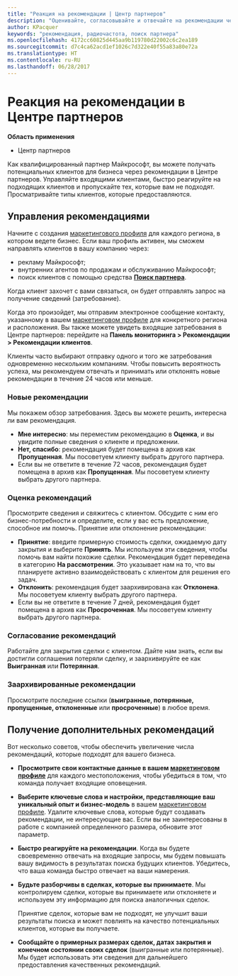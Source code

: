 ```yaml
---
title: "Реакция на рекомендации | Центр партнеров"
description: "Оценивайте, согласовывайте и отвечайте на рекомендации через Центр партнеров."
author: KPacquer
keywords: "рекомендация, радиочастота, поиск партнера"
ms.openlocfilehash: 4172cc60825d445aa9b119780d22002c6c2ea189
ms.sourcegitcommit: d7c4ca62acd1ef1026c7d322e40f55a83a80e72a
ms.translationtype: HT
ms.contentlocale: ru-RU
ms.lasthandoff: 06/28/2017
---
```

# <a name="responding-to-referrals-in-partner-center"></a>Реакция на рекомендации в Центре партнеров

**Область применения**

-  Центр партнеров

Как квалифицированный партнер Майкрософт, вы можете получать потенциальных клиентов для бизнеса через рекомендации в Центре партнеров. Управляйте входящими клиентами, быстро реагируйте на подходящих клиентов и пропускайте тех, которые вам не подходят. Просматривайте типы клиентов, которые предоставляются. 

## <a name="referral-management"></a>Управления рекомендациями

Начните с создания [маркетингового профиля](create-a-marketing-profile.md) для каждого региона, в котором ведете бизнес. Если ваш профиль активен, мы сможем направлять клиентов в вашу компанию через:

*  рекламу Майкрософт;
*  внутренних агентов по продажам и обслуживанию Майкрософт;
*  поиск клиентов с помощью средства **[Поиск партнера](https://partnercenter.microsoft.com/pcv/search)**.

Когда клиент захочет с вами связаться, он будет отправлять запрос на получение сведений (затребование). 

Когда это произойдет, мы отправим электронное сообщение контакту, указанному в вашем [маркетинговом профиле](create-a-marketing-profile.md) для конкретного региона и расположения. Вы также можете увидеть входящие затребования в Центре партнеров: перейдите на **Панель мониторинга > Рекомендации > Рекомендации клиентов**.

Клиенты часто выбирают отправку одного и того же затребования одновременно нескольким компаниям. Чтобы повысить вероятность успеха, мы рекомендуем отвечать и принимать или отклонять новые рекомендации в течение 24 часов или меньше.

### <a name="new-referrals"></a>Новые рекомендации

Мы покажем обзор затребования. Здесь вы можете решить, интересна ли вам рекомендация. 

*  **Мне интересно**: мы переместим рекомендацию в **Оценка**, и вы увидите полные сведения о клиенте и предложении. 
*  **Нет, спасибо**: рекомендация будет помещена в архив как **Пропущенная**. Мы посоветуем клиенту выбрать другого партнера.
*  Если вы не ответите в течение 72 часов, рекомендация будет помещена в архив как **Пропущенная**. Мы посоветуем клиенту выбрать другого партнера.

### <a name="evaluating-referrals"></a>Оценка рекомендаций

Просмотрите сведения и свяжитесь с клиентом. Обсудите с ним его бизнес-потребности и определите, если у вас есть предложение, способное им помочь. Принятие или отклонение рекомендации: 

*  **Принятие**: введите примерную стоимость сделки, ожидаемую дату закрытия и выберите **Принять**. Мы используем эти сведения, чтобы помочь вам найти похожие сделки. Рекомендация будет переведена в категорию **На рассмотрении**. Это указывает нам на то, что вы планируете активно взаимодействовать с клиентом для решения его задач.
*  **Отклонить**: рекомендация будет заархивирована как **Отклонена**. Мы посоветуем клиенту выбрать другого партнера.
*  Если вы не ответите в течение 7 дней, рекомендация будет помещена в архив как **Просроченная**. Мы посоветуем клиенту выбрать другого партнера.

### <a name="negotiating-referrals"></a>Согласование рекомендаций

Работайте для закрытия сделки с клиентом. Дайте нам знать, если вы достигли соглашения потеряли сделку, и заархивируйте ее как **Выигранная** или **Потерянная**. 

### <a name="archived-referrals"></a>Заархивированные рекомендации

Просмотрите последние ссылки (**выигранные, потерянные, пропущенные, отклоненные** или **просроченные**) в любое время. 

## <a name="getting-more-referrals"></a>Получение дополнительных рекомендаций

Вот несколько советов, чтобы обеспечить увеличение числа рекомендаций, которые подходят для вашего бизнеса.

*  **Просмотрите свои контактные данные в вашем [маркетинговом профиле](create-a-marketing-profile.md)** для каждого местоположения, чтобы убедиться в том, что команда получает входящие оповещения.

*  **Выберите ключевые слова и настройки, представляющие ваш уникальный опыт и бизнес-модель** в вашем [маркетинговом профиле](create-a-marketing-profile.md). Удалите ключевые слова, которые будут создавать рекомендации, не интересующие вас. Если вы не заинтересованы в работе с компанией определенного размера, обновите этот параметр.

*  **Быстро реагируйте на рекомендации**. Когда вы будете своевременно отвечать на входящие запросы, мы будем повышать вашу видимость в результатах поиска будущих клиентов. Убедитесь, что ваша команда быстро отвечает на ваши намерения.

*  **Будьте разборчивы в сделках, которые вы принимаете**. Мы контролируем сделки, которые вы принимаете или отклоняете и используем эту информацию для поиска аналогичных сделок. 

   Принятие сделок, которые вам не подходят, не улучшит ваши результаты поиска и может повлиять на качество потенциальных клиентов, которые вы получаете.

*  **Сообщайте о примерных размерах сделок, датах закрытия и конечном состоянии своих сделок** (выигранные или потерянные). Мы будет использовать эти сведения для дальнейшего предоставления качественных рекомендаций.
